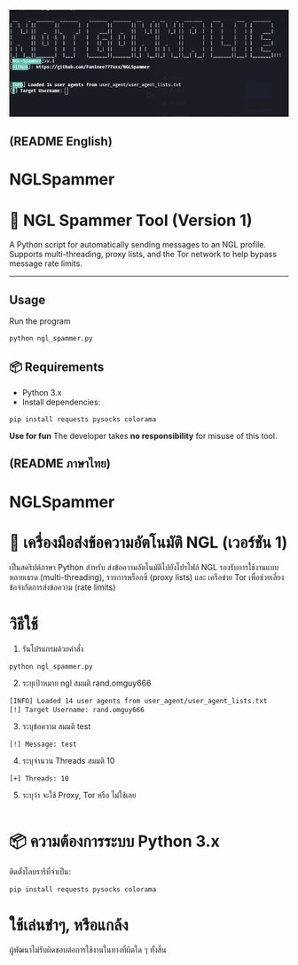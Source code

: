 ![NGLSpammer](Img/nglspammer.png)

## (README English)
# NGLSpammer
# 📩 NGL Spammer Tool (Version 1)

A Python script for automatically sending messages to an NGL profile.
Supports multi-threading, proxy lists, and the Tor network to help bypass message rate limits.


---
## Usage
Run the program
```
python ngl_spammer.py
```

## 📦 Requirements
- Python 3.x
- Install dependencies:
```
pip install requests pysocks colorama
```
**Use for fun**
The developer takes **no responsibility** for misuse of this tool.



## (README ภาษาไทย)
# NGLSpammer
# 📩 เครื่องมือส่งข้อความอัตโนมัติ NGL (เวอร์ชัน 1)

เป็นสคริปต์ภาษา Python สำหรับ ส่งข้อความอัตโนมัติไปยังโปรไฟล์ NGL
รองรับการใช้งานแบบ หลายเธรด (multi-threading), รายการพร็อกซี (proxy lists) และ เครือข่าย Tor เพื่อช่วยเลี่ยงข้อจำกัดการส่งข้อความ (rate limits)

# วิธีใช้
1) รันโปรแกรมด้วยคำสั่ง
```
python ngl_spammer.py
```
2) ระบุเป้าหมาย ngl สมมติ rand.omguy666
```
[INFO] Loaded 14 user agents from user_agent/user_agent_lists.txt
[!] Target Username: rand.omguy666
```
3) ระบุข้อความ สมมติ test
```
[!] Message: test
```
4) ระบุจํานวน Threads สมมติ 10
```
[+] Threads: 10
```
5) ระบุว่า จะใช้ Proxy, Tor หรือ ไม่ใช้เลย
```

```
# 📦 ความต้องการระบบ Python 3.x
ติดตั้งไลบรารีที่จำเป็น:
```
pip install requests pysocks colorama
```

# ใช้เล่นขําๆ, หรือแกล้ง
ผู้พัฒนาไม่รับผิดชอบต่อการใช้งานในทางที่ผิดใด ๆ ทั้งสิ้น
